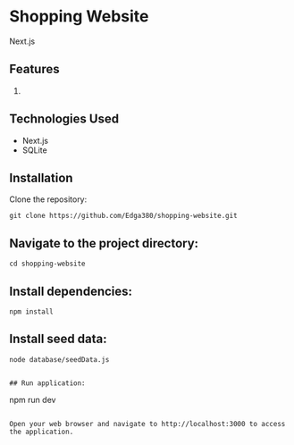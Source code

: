 # Shopping Website

Next.js

## Features

1.

## Technologies Used

- Next.js
- SQLite

## Installation

Clone the repository:

```
git clone https://github.com/Edga380/shopping-website.git
```

## Navigate to the project directory:

```
cd shopping-website
```

## Install dependencies:

```
npm install
```

## Install seed data:

```
node database/seedData.js
```

```

## Run application:

```

npm run dev

```

Open your web browser and navigate to http://localhost:3000 to access the application.
```
